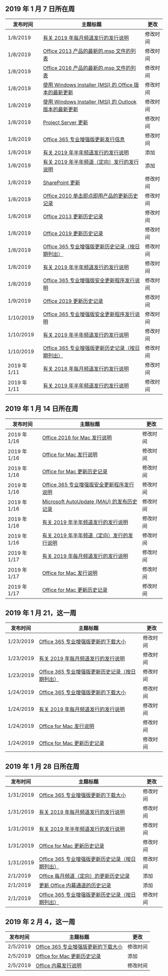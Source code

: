<!-- This file is generated automatically each week. Changes made to this file will be overwritten.-->




## <a name="week-of-january-07-2019"></a>2019 年 1 月 7 日所在周


| 发布时间 |主题标题 | 更改 |
|------|------------|--------|
| 1/8/2019 | [有关 2019 年每月频道发行的发行说明](/OfficeUpdates/monthly-channel-2019) | 修改时间 |
| 1/8/2019 | [Office 2013 产品的最新的.msp 文件的列表](/OfficeUpdates/msp-files-office-2013) | 修改时间 |
| 1/8/2019 | [Office 2016 产品的最新的.msp 文件的列表](/OfficeUpdates/msp-files-office-2016) | 修改时间 |
| 1/8/2019 | [使用 Windows Installer (MSI) 的 Office 版本的最新更新](/OfficeUpdates/office-updates-msi) | 修改时间 |
| 1/8/2019 | [使用 Windows Installer (MSI) 的 Outlook 版本的最新更新](/OfficeUpdates/outlook-updates-msi) | 修改时间 |
| 1/8/2019 | [Project Server 更新](/OfficeUpdates/project-server-updates) | 修改时间 |
| 1/8/2019 | [Office 365 专业增强版更新发行信息](/OfficeUpdates/release-notes-office365-proplus) | 修改时间 |
| 1/8/2019 | [有关 2019 年半年频道发行的发行说明](/OfficeUpdates/semi-annual-channel-2019) | 添加 |
| 1/8/2019 | [有关 2019 年半年频道（定向）发行的发行说明](/OfficeUpdates/semi-annual-channel-targeted-2019) | 添加 |
| 1/8/2019 | [SharePoint 更新](/OfficeUpdates/sharepoint-updates) | 修改时间 |
| 1/8/2019 | [Office 2010 单击即点即用产品的更新历史记录](/OfficeUpdates/update-history-office-2010-click-to-run) | 修改时间 |
| 1/8/2019 | [Office 2013 更新历史记录](/OfficeUpdates/update-history-office-2013) | 修改时间 |
| 1/8/2019 | [Office 2019 更新历史记录](/OfficeUpdates/update-history-office-2019) | 修改时间 |
| 1/8/2019 | [Office 365 专业增强版更新历史记录（按日期列出）](/OfficeUpdates/update-history-office365-proplus-by-date) | 修改时间 |
| 1/8/2019 | [有关 2019 年半年频道发行的发行说明](/OfficeUpdates/semi-annual-channel-2019) | 修改时间 |
| 1/8/2019 | [Office 365 专业增强版安全更新程序发行说明](/OfficeUpdates/office365-proplus-security-updates) | 修改时间 |
| 1/9/2019 | [Office 2019 更新历史记录](/OfficeUpdates/update-history-office-2019) | 修改时间 |
| 1/10/2019 | [Office 365 专业增强版安全更新程序发行说明](/OfficeUpdates/office365-proplus-security-updates) | 修改时间 |
| 1/10/2019 | [有关 2019 年半年频道发行的发行说明](/OfficeUpdates/semi-annual-channel-2019) | 修改时间 |
| 1/10/2019 | [Office 365 专业增强版更新历史记录（按日期列出）](/OfficeUpdates/update-history-office365-proplus-by-date) | 修改时间 |
| 2019 年 1/11 | [有关 2018 年每月频道发行的发行说明](/OfficeUpdates/monthly-channel-2018) | 修改时间 |
| 2019 年 1/11 | [有关 2019 年半年频道发行的发行说明](/OfficeUpdates/semi-annual-channel-2019) | 修改时间 |


## <a name="week-of-january-14-2019"></a>2019 年 1 月 14 日所在周


| 发布时间 |主题标题 | 更改 |
|------|------------|--------|
| 2019 年 1/16 | [Office 2016 for Mac 发行说明](/OfficeUpdates/release-notes-office-2016-mac) | 修改时间 |
| 2019 年 1/16 | [Office for Mac 发行说明](/OfficeUpdates/release-notes-office-for-mac) | 修改时间 |
| 2019 年 1/16 | [Office for Mac 更新历史记录](/OfficeUpdates/update-history-office-for-mac) | 修改时间 |
| 2019 年 1/16 | [Office 365 专业增强版安全更新程序发行说明](/OfficeUpdates/office365-proplus-security-updates) | 修改时间 |
| 2019 年 1/16 | [Microsoft AutoUpdate (MAU) 的发布历史记录](/OfficeUpdates/release-history-microsoft-autoupdate) | 修改时间 |
| 2019 年 1/16 | [有关 2019 年半年频道发行的发行说明](/OfficeUpdates/semi-annual-channel-2019) | 修改时间 |
| 2019 年 1/16 | [有关 2019 年半年频道（定向）发行的发行说明](/OfficeUpdates/semi-annual-channel-targeted-2019) | 修改时间 |
| 2019 年 1/17 | [有关 2019 年每月频道发行的发行说明](/OfficeUpdates/monthly-channel-2019) | 修改时间 |
| 2019 年 1/17 | [Office for Mac 发行说明](/OfficeUpdates/release-notes-office-for-mac) | 修改时间 |
| 2019 年 1/17 | [Office for Mac 更新历史记录](/OfficeUpdates/update-history-office-for-mac) | 修改时间 |


## <a name="week-of-january-21-2019"></a>2019 年 1 月 21，这一周


| 发布时间 |主题标题 | 更改 |
|------|------------|--------|
| 1/23/2019 | [Office 365 专业增强版更新的下载大小](/OfficeUpdates/download-sizes-office365-proplus-updates) | 修改时间 |
| 1/23/2019 | [有关 2019 年每月频道发行的发行说明](/OfficeUpdates/monthly-channel-2019) | 修改时间 |
| 1/23/2019 | [Office 365 专业增强版更新历史记录（按日期列出）](/OfficeUpdates/update-history-office365-proplus-by-date) | 修改时间 |
| 1/24/2019 | [Office 365 专业增强版更新的下载大小](/OfficeUpdates/download-sizes-office365-proplus-updates) | 修改时间 |
| 1/24/2019 | [有关 2019 年每月频道发行的发行说明](/OfficeUpdates/monthly-channel-2019) | 修改时间 |
| 1/24/2019 | [Office for Mac 发行说明](/OfficeUpdates/release-notes-office-for-mac) | 修改时间 |
| 1/24/2019 | [Office for Mac 更新历史记录](/OfficeUpdates/update-history-office-for-mac) | 修改时间 |


## <a name="week-of-january-28-2019"></a>2019 年 1 月 28 日所在周


| 发布时间 |主题标题 | 更改 |
|------|------------|--------|
| 1/31/2019 | [Office 365 专业增强版更新的下载大小](/OfficeUpdates/download-sizes-office365-proplus-updates) | 修改时间 |
| 1/31/2019 | [有关 2019 年每月频道发行的发行说明](/OfficeUpdates/monthly-channel-2019) | 修改时间 |
| 1/31/2019 | [有关 2019 年半年频道发行的发行说明](/OfficeUpdates/semi-annual-channel-2019) | 修改时间 |
| 1/31/2019 | [Office for Mac 更新历史记录](/OfficeUpdates/update-history-office-for-mac) | 修改时间 |
| 1/31/2019 | [Office 365 专业增强版更新历史记录（按日期列出）](/OfficeUpdates/update-history-office365-proplus-by-date) | 修改时间 |
| 2/1/2019 | [Office 每月频道（定向）的更新历史记录](/OfficeUpdates/update-history-monthly-channel-targeted) | 添加 |
| 2/1/2019 | [更新 Office 内幕通道的历史记录](/OfficeUpdates/update-history-office-insider) | 添加 |
| 2/1/2019 | [Office 365 专业增强版更新历史记录（按日期列出）](/OfficeUpdates/update-history-office365-proplus-by-date) | 修改时间 |


## <a name="week-of-february-04-2019"></a>2019 年 2 月 4，这一周


| 发布时间 |主题标题 | 更改 |
|------|------------|--------|
| 2/5/2019 | [Office 365 专业增强版更新的下载大小](/OfficeUpdates/download-sizes-office365-proplus-updates) | 修改时间 |
| 2/5/2019 | [Office for Mac 更新历史记录](/OfficeUpdates/release-notes-office-insider) | 添加 |
| 2/5/2019 | [Office 内幕发行说明](/OfficeUpdates/release-notes-office-insider) | 修改时间 |
